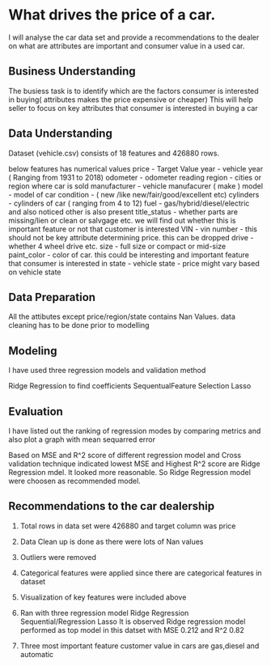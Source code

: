 # What drives the price of a car.

I will analyse the car data set and provide a recommendations to the dealer on what are attributes
are important and consumer value in a used car.

## Business Understanding
The busiess task is to identify which are the factors consumer is interested in buying( attributes 
makes the price expensive or cheaper)
This will help seller to focus on key attributes that consumer is interested in buying a car

## Data Understanding

Dataset (vehicle.csv) consists of 18 features and 426880 rows. 

below features has  numerical values
    price - Target Value
    year  - vehicle year ( Ranging from 1931 to 2018)
    odometer - odometer reading
    region - cities or region where car is sold
    manufacturer - vehicle manufacurer ( make )
    model - model of car 
    condition - ( new /like new/fair/good/excellent etc)
    cylinders - cylinders of car ( ranging from 4 to 12)
    fuel  - gas/hybrid/diesel/electric and also noticed other is also present
    title_status - whether parts are missing/lien or clean or salvgage etc. we will find out whether this is important
                   feature or not that customer is interested
    VIN  - vin number - this should not be key attribute determining price. this can be dropped
    drive - whether 4 wheel drive etc.
    size - full size or compact or mid-size
    paint_color - color of car. this could be interesting and important feature that consumer is interested in
    state -  vehicle state - price might vary based on vehicle state


## Data Preparation

All the attibutes except price/region/state contains Nan Values.
data cleaning has to be done prior to modelling


## Modeling

I have used three regression models and validation method

   Ridge Regression to find coefficients
   SequentualFeature Selection
   Lasso

## Evaluation
I have listed out the ranking of regression modes by comparing metrics and also plot a graph
with mean sequarred error

Based on MSE and R^2 score of different regression model and Cross validation technique indicated
lowest MSE and Highest R^2 score are Ridge Regression mdel. It looked more reasonable. So 
Ridge Regression model were choosen as recommended model.

## Recommendations to the car dealership

1. Total rows in data set were 426880 and target column was price
2. Data Clean up is done as there were lots of Nan values
3. Outliers were removed
4. Categorical features were applied since there are categorical features in dataset
5. Visualization of key features were included above
6. Ran with three regression model
    Ridge Regression
    Sequential/Regression
    Lasso
    It is observed Ridge regression model performed as top model in this datset with MSE 0.212 and R^2 0.82

7. Three most important feature customer value in cars are gas,diesel and automatic
